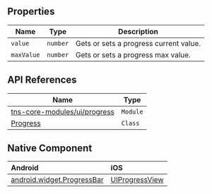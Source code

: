 
## Properties

| Name     | Type    | Description    |
|----------|---------|----------------|
| `value`   | `number` | Gets or sets a progress current value. |
| `maxValue`   | `number` | Gets or sets a progress max value. |

## API References

| Name     | Type    | 
|----------|---------|
| [tns-core-modules/ui/progress](http://docs.nativescript.org/api-reference/modules/_ui_progress_.html) | `Module` | 
| [Progress](https://docs.nativescript.org/api-reference/classes/_ui_progress_.progress) | `Class` | 

## Native Component

| Android               | iOS      |
|:----------------------|:---------|
| [android.widget.ProgressBar](http://developer.android.com/reference/android/widget/ProgressBar.html) | [UIProgressView](https://developer.apple.com/library/ios/documentation/UIKit/Reference/UIProgressView_Class/) |